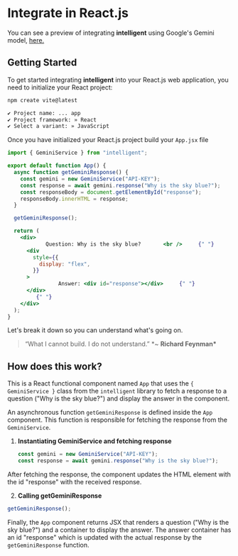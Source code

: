# Integrate in React.js

You can see a preview of integrating **intelligent** using Google's Gemini model, [here.](https://model-chatbot.vercel.app)

## Getting Started

To get started integrating **intelligent** into your React.js web application, you need to initialize your React project:

```sh
npm create vite@latest

✔ Project name: ... app
✔ Project framework: » React
✔ Select a variant: » JavaScript
```

Once you have initialized your React.js project build your `App.jsx` file

```jsx
import { GeminiService } from "intelligent";

export default function App() {
  async function getGeminiResponse() {
    const gemini = new GeminiService("API-KEY");
    const response = await gemini.response("Why is the sky blue?");
    const responseBody = document.getElementById("response");
    responseBody.innerHTML = response;
  }

  getGeminiResponse();

  return (
    <div>
            Question: Why is the sky blue?       <br />     {" "}
      <div
        style={{
          display: "flex",
        }}
      >
                Answer: <div id="response"></div>     {" "}
      </div>
         {" "}
    </div>
  );
}
```

Let's break it down so you can understand what's going on.

> “What I cannot build. I do not understand.”
> \*~ **Richard Feynman\***

## How does this work?

This is a React functional component named `App` that uses the `{ GeminiService }` class from the `intelligent` library to fetch a response to a question ("Why is the sky blue?") and display the answer in the component.

An asynchronous function `getGeminiResponse` is defined inside the `App` component. This function is responsible for fetching the response from the `GeminiService`.

1. **Instantiating GeminiService and fetching response**
   ```jsx
   const gemini = new GeminiService("API-KEY");
   const response = await gemini.response("Why is the sky blue?");
   ```

After fetching the response, the component updates the HTML element with the id "response" with the received response.

2. **Calling getGeminiResponse**

```jsx
getGeminiResponse();
```

Finally, the `App` component returns JSX that renders a question ("Why is the sky blue?") and a container to display the answer. The answer container has an id "response" which is updated with the actual response by the `getGeminiResponse` function.
